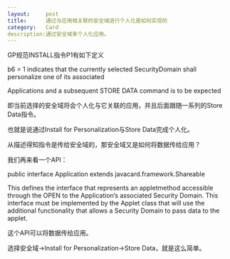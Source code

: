 ```yaml
---
layout:     post
title:      通过与应用相关联的安全域进行个人化是如何实现的
category:   Card
description:通过安全域来个人化应用。
---
```

GP规范INSTALL指令P1有如下定义
  
b6 = 1 indicates that the currently selected SecurityDomain shall personalize one of its associated
  
Applications and a subsequent STORE DATA command is to be expected
  
即当前选择的安全域将会个人化与它关联的应用，并且后面跟随一系列的Store Data指令。
  
也就是说通过Install for Personalization与Store Data完成个人化。
  
从描述得知指令是传给安全域的，那安全域又是如何将数据传给应用？

我们再来看一个API：
  
public interface Application extends javacard.framework.Shareable
  
This defines the interface that represents an appletmethod accessible through the OPEN to the Application&#8217;s associated Security Domain. This interface must be implemented by the Applet class that will use the additional functionality that allows a Security Domain to pass data to the applet.
  
这个API可以将数据传给应用。
  
选择安全域->Install for Personalization->Store Data，就是这么简单。
